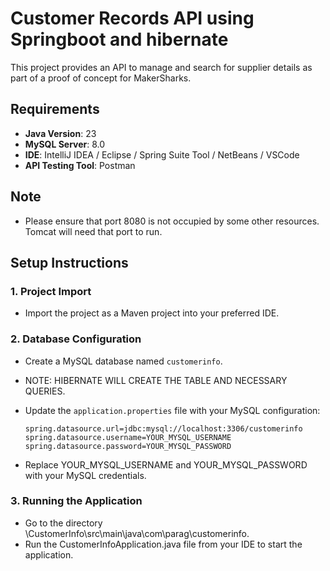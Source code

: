 # Customer Records API using Springboot and hibernate

This project provides an API to manage and search for supplier details as part of a proof of concept for MakerSharks.

## Requirements

- **Java Version**: 23
- **MySQL Server**: 8.0
- **IDE**: IntelliJ IDEA / Eclipse / Spring Suite Tool / NetBeans / VSCode
- **API Testing Tool**: Postman

## Note
- Please ensure that port 8080 is not occupied by some other resources. Tomcat will need that port to run.

## Setup Instructions

### 1. Project Import

- Import the project as a Maven project into your preferred IDE.

### 2. Database Configuration

- Create a MySQL database named `customerinfo`.
- NOTE: HIBERNATE WILL CREATE THE TABLE AND NECESSARY QUERIES.
- Update the `application.properties` file with your MySQL configuration:
  
  ```properties
  spring.datasource.url=jdbc:mysql://localhost:3306/customerinfo
  spring.datasource.username=YOUR_MYSQL_USERNAME
  spring.datasource.password=YOUR_MYSQL_PASSWORD
- Replace YOUR_MYSQL_USERNAME and YOUR_MYSQL_PASSWORD with your MySQL credentials.
###  3. Running the Application
  -  Go to the directory \CustomerInfo\src\main\java\com\parag\customerinfo.
  -  Run the CustomerInfoApplication.java file from your IDE to start the application.


